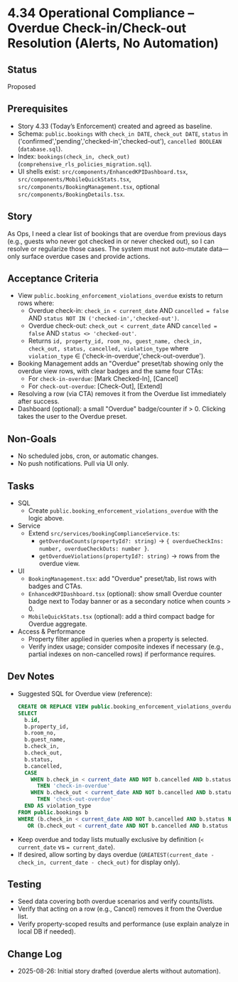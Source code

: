 # 4.34 Operational Compliance – Overdue Check-in/Check-out Resolution (Alerts, No Automation)

## Status
Proposed

## Prerequisites
- Story 4.33 (Today’s Enforcement) created and agreed as baseline.
- Schema: `public.bookings` with `check_in DATE`, `check_out DATE`, `status` in ('confirmed','pending','checked-in','checked-out'), `cancelled BOOLEAN` (`database.sql`).
- Index: `bookings(check_in, check_out)` (`comprehensive_rls_policies_migration.sql`).
- UI shells exist: `src/components/EnhancedKPIDashboard.tsx`, `src/components/MobileQuickStats.tsx`, `src/components/BookingManagement.tsx`, optional `src/components/BookingDetails.tsx`.

## Story
As Ops, I need a clear list of bookings that are overdue from previous days (e.g., guests who never got checked in or never checked out), so I can resolve or regularize those cases. The system must not auto-mutate data—only surface overdue cases and provide actions.

## Acceptance Criteria
- View `public.booking_enforcement_violations_overdue` exists to return rows where:
  - Overdue check-in: `check_in < current_date` AND `cancelled = false` AND `status NOT IN ('checked-in','checked-out')`.
  - Overdue check-out: `check_out < current_date` AND `cancelled = false` AND `status <> 'checked-out'`.
  - Returns `id, property_id, room_no, guest_name, check_in, check_out, status, cancelled, violation_type` where `violation_type` ∈ ('check-in-overdue','check-out-overdue').
- Booking Management adds an "Overdue" preset/tab showing only the overdue view rows, with clear badges and the same four CTAs:
  - For `check-in-overdue`: [Mark Checked-In], [Cancel]
  - For `check-out-overdue`: [Check-Out], [Extend]
- Resolving a row (via CTA) removes it from the Overdue list immediately after success.
- Dashboard (optional): a small "Overdue" badge/counter if > 0. Clicking takes the user to the Overdue preset.

## Non-Goals
- No scheduled jobs, cron, or automatic changes.
- No push notifications. Pull via UI only.

## Tasks
- SQL
  - Create `public.booking_enforcement_violations_overdue` with the logic above.
- Service
  - Extend `src/services/bookingComplianceService.ts`:
    - `getOverdueCounts(propertyId?: string)` → `{ overdueCheckIns: number, overdueCheckOuts: number }`.
    - `getOverdueViolations(propertyId?: string)` → rows from the overdue view.
- UI
  - `BookingManagement.tsx`: add "Overdue" preset/tab, list rows with badges and CTAs.
  - `EnhancedKPIDashboard.tsx` (optional): show small Overdue counter badge next to Today banner or as a secondary notice when counts > 0.
  - `MobileQuickStats.tsx` (optional): add a third compact badge for Overdue aggregate.
- Access & Performance
  - Property filter applied in queries when a property is selected.
  - Verify index usage; consider composite indexes if necessary (e.g., partial indexes on non-cancelled rows) if performance requires.

## Dev Notes
- Suggested SQL for Overdue view (reference):
  ```sql
  CREATE OR REPLACE VIEW public.booking_enforcement_violations_overdue AS
  SELECT 
    b.id,
    b.property_id,
    b.room_no,
    b.guest_name,
    b.check_in,
    b.check_out,
    b.status,
    b.cancelled,
    CASE 
      WHEN b.check_in < current_date AND NOT b.cancelled AND b.status NOT IN ('checked-in','checked-out')
        THEN 'check-in-overdue'
      WHEN b.check_out < current_date AND NOT b.cancelled AND b.status <> 'checked-out'
        THEN 'check-out-overdue'
    END AS violation_type
  FROM public.bookings b
  WHERE (b.check_in < current_date AND NOT b.cancelled AND b.status NOT IN ('checked-in','checked-out'))
     OR (b.check_out < current_date AND NOT b.cancelled AND b.status <> 'checked-out');
  ```
- Keep overdue and today lists mutually exclusive by definition (`< current_date` vs `= current_date`).
- If desired, allow sorting by days overdue (`GREATEST(current_date - check_in, current_date - check_out)` for display only).

## Testing
- Seed data covering both overdue scenarios and verify counts/lists.
- Verify that acting on a row (e.g., Cancel) removes it from the Overdue list.
- Verify property-scoped results and performance (use explain analyze in local DB if needed).

## Change Log
- 2025-08-26: Initial story drafted (overdue alerts without automation).
